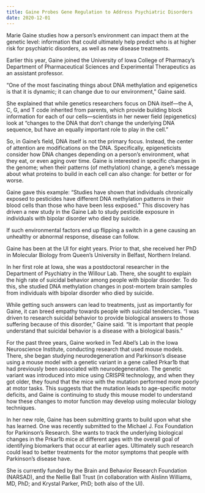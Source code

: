 ```yaml
---
title: Gaine Probes Gene Regulation to Address Psychiatric Disorders
date: 2020-12-01
---
```




<!--more-->

Marie Gaine studies how a person’s environment can impact them at the genetic level: information that could ultimately help predict who is at higher risk for psychiatric disorders, as well as new disease treatments.

Earlier this year, Gaine joined the University of Iowa College of Pharmacy’s Department of Pharmaceutical Sciences and Experimental Therapeutics as an assistant professor.

“One of the most fascinating things about DNA methylation and epigenetics is that it is dynamic; it can change due to our environment,” Gaine said.

She explained that while genetics researchers focus on DNA itself—the A, C, G, and T code inherited from parents, which provide building block information for each of our cells—scientists in her newer field (epigenetics) look at “changes to the DNA that don’t change the underlying DNA sequence, but have an equally important role to play in the cell.”

So, in Gaine’s field, DNA itself is not the primary focus. Instead, the center of attention are modifications on the DNA. Specifically, epigeneticists consider how DNA changes depending on a person’s environment, what they eat, or even aging over time. Gaine is interested in specific changes in the genome; when their patterns (of methylation) change, a gene’s message about what proteins to build in each cell can also change: for better or for worse.

Gaine gave this example: “Studies have shown that individuals chronically exposed to pesticides have different DNA methylation patterns in their blood cells than those who have been less exposed.” This discovery has driven a new study in the Gaine Lab to study pesticide exposure in individuals with bipolar disorder who died by suicide.

If such environmental factors end up flipping a switch in a gene causing an unhealthy or abnormal response, disease can follow.

Gaine has been at the UI for eight years. Prior to that, she received her PhD in Molecular Biology from Queen’s University in Belfast, Northern Ireland.

In her first role at Iowa, she was a postdoctoral researcher in the Department of Psychiatry in the Willour Lab. There, she sought to explain the high rate of suicidal behavior among people with bipolar disorder. To do this, she studied DNA methylation changes in post-mortem brain samples from individuals with bipolar disorder who died by suicide.

While getting such answers can lead to treatments, just as importantly for Gaine, it can breed empathy towards people with suicidal tendencies. “I was driven to research suicidal behavior to provide biological answers to those suffering because of this disorder,” Gaine said. “It is important that people understand that suicidal behavior is a disease with a biological basis.”

For the past three years, Gaine worked in Ted Abel’s Lab in the Iowa Neuroscience Institute, conducting research that used mouse models. There, she began studying neurodegeneration and Parkinson’s disease using a mouse model with a genetic variant in a gene called Prkar1b that had previously been associated with neurodegeneration. The genetic variant was introduced into mice using CRISPR technology, and when they got older, they found that the mice with the mutation performed more poorly at motor tasks. This suggests that the mutation leads to age-specific motor deficits, and Gaine is continuing to study this mouse model to understand how these changes to motor function may develop using molecular biology techniques.

In her new role, Gaine has been submitting grants to build upon what she has learned.
One was recently submitted to the Michael J. Fox Foundation for Parkinson’s Research. She wants to track the underlying biological changes in the Prkar1b mice at different ages with the overall goal of identifying biomarkers that occur at earlier ages. Ultimately such research could lead to better treatments for the motor symptoms that people with Parkinson’s disease have.

She is currently funded by the Brain and Behavior Research Foundation (NARSAD), and the Nellie Ball Trust (in collaboration with Aislinn Williams, MD, PhD; and Krystal Parker, PhD; both also of the UI).
